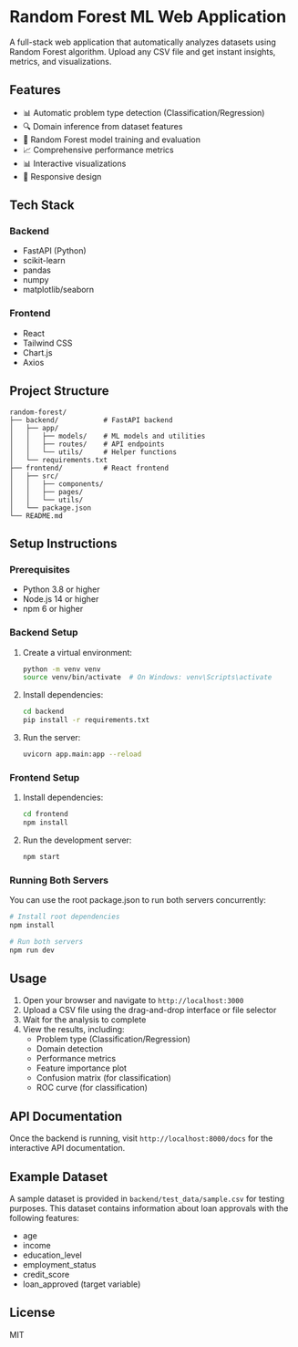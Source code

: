 # Random Forest ML Web Application

A full-stack web application that automatically analyzes datasets using Random Forest algorithm. Upload any CSV file and get instant insights, metrics, and visualizations.

## Features

- 📊 Automatic problem type detection (Classification/Regression)
- 🔍 Domain inference from dataset features
- 🌳 Random Forest model training and evaluation
- 📈 Comprehensive performance metrics
- 📊 Interactive visualizations
- 📱 Responsive design

## Tech Stack

### Backend

- FastAPI (Python)
- scikit-learn
- pandas
- numpy
- matplotlib/seaborn

### Frontend

- React
- Tailwind CSS
- Chart.js
- Axios

## Project Structure

```
random-forest/
├── backend/           # FastAPI backend
│   ├── app/
│   │   ├── models/    # ML models and utilities
│   │   ├── routes/    # API endpoints
│   │   └── utils/     # Helper functions
│   └── requirements.txt
├── frontend/          # React frontend
│   ├── src/
│   │   ├── components/
│   │   ├── pages/
│   │   └── utils/
│   └── package.json
└── README.md
```

## Setup Instructions

### Prerequisites

- Python 3.8 or higher
- Node.js 14 or higher
- npm 6 or higher

### Backend Setup

1. Create a virtual environment:

   ```bash
   python -m venv venv
   source venv/bin/activate  # On Windows: venv\Scripts\activate
   ```

2. Install dependencies:

   ```bash
   cd backend
   pip install -r requirements.txt
   ```

3. Run the server:
   ```bash
   uvicorn app.main:app --reload
   ```

### Frontend Setup

1. Install dependencies:

   ```bash
   cd frontend
   npm install
   ```

2. Run the development server:
   ```bash
   npm start
   ```

### Running Both Servers

You can use the root package.json to run both servers concurrently:

```bash
# Install root dependencies
npm install

# Run both servers
npm run dev
```

## Usage

1. Open your browser and navigate to `http://localhost:3000`
2. Upload a CSV file using the drag-and-drop interface or file selector
3. Wait for the analysis to complete
4. View the results, including:
   - Problem type (Classification/Regression)
   - Domain detection
   - Performance metrics
   - Feature importance plot
   - Confusion matrix (for classification)
   - ROC curve (for classification)

## API Documentation

Once the backend is running, visit `http://localhost:8000/docs` for the interactive API documentation.

## Example Dataset

A sample dataset is provided in `backend/test_data/sample.csv` for testing purposes. This dataset contains information about loan approvals with the following features:

- age
- income
- education_level
- employment_status
- credit_score
- loan_approved (target variable)

## License

MIT
